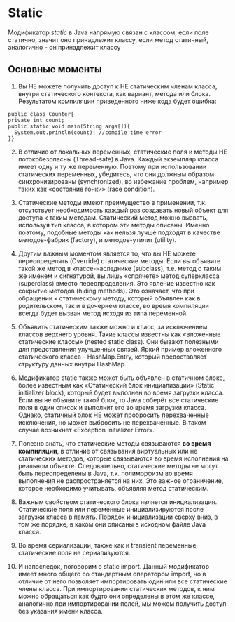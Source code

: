 Static
========================

Модификатор *static* в Java напрямую связан с классом, если поле статично, значит оно принадлежит классу, если метод статичный, аналогично - он принадлежит классу

## Основные моменты 

1)   Вы НЕ можете получить доступ к НЕ статическим членам класса, внутри статического контекста, как вариант, метода или блока. Результатом компиляции приведенного ниже кода будет ошибка:
 ```
public class Counter{
private int count;
public static void main(String args[]){
   System.out.println(count); //compile time error
}}
```

2)  В отличие от локальных переменных, статические поля и методы НЕ потокобезопасны (Thread-safe) в Java. Каждый экземпляр класса имеет одну и ту же переменную. Поэтому при использовании статических переменных, убедитесь, что они должным образом синхронизированы (synchronized), во избежание проблем, например таких как «состояние гонки» (race condition). 

3)  Статические методы имеют преимущество в применении, т.к. отсутствует необходимость каждый раз создавать новый объект для доступа к таким методам. Статический метод можно вызвать, используя тип класса, в котором эти методы описаны. Именно поэтому, подобные методы как нельзя лучше подходят в качестве методов-фабрик (factory), и методов-утилит (utility). 

4)  Другим важным моментом является то, что вы НЕ можете переопределять (Override) статические методы. Если вы объявите такой же метод в классе-наследнике (subclass), т.е. метод с таким же именем  и сигнатурой, вы лишь «спрячете» метод суперкласса (superclass) вместо переопределения.  Это явление известно как сокрытие методов (hiding methods). Это означает, что при обращении к статическому методу, который объявлен как в родительском, так и в дочернем классе, во время компиляции всегда будет вызван метод  исходя из типа переменной.
5)  Объявить статическим также можно и класс, за исключением классов верхнего уровня. Такие классы известны как «вложенные статические классы» (nested static class). Они бывают полезными для представления улучшенных связей. Яркий пример вложенного статического класса - HashMap.Entry, который предоставляет структуру данных внутри HashMap.  
6)  Модификатор static также может быть объявлен в статичном блоке, более известным как «Статический блок инициализации» (Static initializer block), который будет выполнен во время загрузки класса. Если вы не объявите такой блок, то Java соберёт все статические поля в один список и выполнит его во время загрузки класса. Однако, статичный блок НЕ может пробросить перехваченные исключения, но может выбросить не перехваченные. В таком случае возникнет «Exception Initializer Error». 
7)  Полезно знать, что статические методы связываются **во время компиляции**,  в отличие от связывания виртуальных или не статических методов, которые связываются во время исполнения на реальном объекте. Следовательно, статические методы не могут быть переопределены в Java, т.к. полиморфизм во время выполнения не распространяется на них. Это важное ограничение, которое необходимо учитывать, объявляя метод статическим.
8)   Важным свойством статического блока является инициализация. Статические поля или переменные инициализируются после загрузки класса в память. Порядок инициализации сверху вниз, в том же порядке, в каком они описаны в исходном файле Java класса. 
9)   Во время сериализации, также как и transient переменные, статические поля не сериализуются. 
10)   И напоследок, поговорим о static import. Данный модификатор имеет много общего со стандартным оператором import, но в отличие от него позволяет импортировать один или все статические члены класса. При импортировании статических методов, к ним можно обращаться как будто они определены в этом же классе, аналогично при импортировании полей, мы можем получить доступ без указания имени класса.